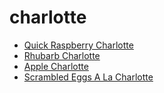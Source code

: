 # charlotte

 * [Quick Raspberry Charlotte](../../index/q/quick-raspberry-charlotte-241747.json)
 * [Rhubarb Charlotte](../../index/r/rhubarb-charlotte-104776.json)
 * [Apple Charlotte](../../index/a/apple-charlotte.json)
 * [Scrambled Eggs A La Charlotte](../../index/s/scrambled-eggs-a-la-charlotte.json)
